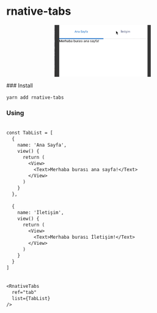 # rnative-tabs

<p align="center">
    <img src="capture.gif" width="50%" align="center"/>
</p>
### Install

    yarn add rnative-tabs
    
### Using

```JS

const TabList = [
  {
    name: 'Ana Sayfa',
    view() {
      return (
        <View>
          <Text>Merhaba burası ana sayfa!</Text>
        </View>
      )
    }
  },
  
  {
    name: 'İletişim',
    view() {
      return (
        <View>
          <Text>Merhaba burası İletişim!</Text>
        </View>
      )
    }
  }
]


<RnativeTabs
  ref="tab"
  list={TabList}
/>
```

